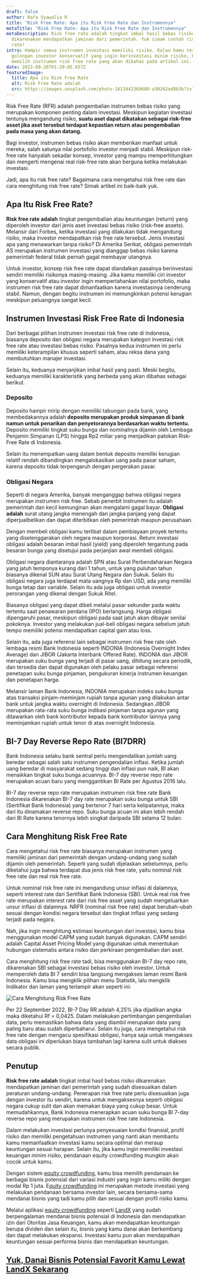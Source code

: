 ```yaml
---
draft: false
author: Rafa Syawalia R
title: "Risk Free Rate: Apa itu Risk Free Rate dan Instrumennya"
metaTitle: "Risk Free Rate: Apa itu Risk Free Rate dan Instrumennya"
metaDescription: Risk free rate adalah tingkat imbal hasil bebas risiko
  dikarenakan mendapatkan jaminan dari pemerintah. Yuk simak contoh risk free
  rate!
intro: Hampir semua instrumen investasi memiliki risiko. Kalau kamu termasuk
  golongan investor konservatif yang ingin berinvestasi minim risiko, kamu perlu
  memilih instrumen risk free rate yang akan dibahas pada artikel ini.
date: 2022-09-26T01:29:05.657Z
featuredImage:
  title: Apa itu Risk Free Rate
  alt: Risk Free Rate adalah
  src: https://images.unsplash.com/photo-1613442368680-a30262ad8b3b?ixlib=rb-1.2.1&ixid=MnwxMjA3fDB8MHxwaG90by1wYWdlfHx8fGVufDB8fHx8&auto=format&fit=crop&w=1470&q=80
---
```

Risk Free Rate (RFR) adalah pengembalian instrumen bebas risiko yang merupakan komponen penting dalam investasi. Meskipun kegiatan investasi tentunya mengandung risiko, **suatu aset dapat dikatakan sebagai risk-free asset jika aset tersebut terdapat kepastian return atau pengembalian pada masa yang akan datang.** 

Bagi investor, instrumen bebas risiko akan memberikan manfaat untuk mereka, salah satunya nilai portofolio investor menjadi stabil. Meskipun risk-free rate hanyalah sekadar konsep, investor yang mampu memperhitungkan dan mengerti mengenai real risk-free rate akan berguna ketika melakukan investasi.

Jadi, apa itu risk free rate? Bagaimana cara mengetahui risk free rate dan cara menghitung risk free rate? Simak artikel ini baik-baik yuk.

## Apa Itu Risk Free Rate?

**Risk free rate adalah** tingkat pengembalian atau keuntungan (return) yang diperoleh investor dari jenis aset investasi bebas risiko (risk-free assets). Melansir dari Forbes, ketika investasi yang dilakukan tidak mengandung risiko, maka investor mendapatkan risk free rate tersebut. Jenis investasi apa yang menawarkan tanpa risiko? Di Amerika Serikat, obligasi pemerintah AS merupakan instrumen investasi yang dianggap bebas risiko karena pemerintah federal tidak pernah gagal membayar utangnya.

Untuk investor, konsep risk free rate dapat diandalkan pasalnya berinvestasi sendiri memiliki risikonya masing-masing. Jika kamu memiliki ciri investor yang konservatif atau investor ingin mempertahankan nilai portofolio, maka instrumen risk free rate dapat dimanfaatkan karena investasinya cenderung stabil. Namun, dengan begitu instrumen ini memungkinkan potensi kerugian meskipun peluangnya sangat kecil.

## Instrumen Investasi Risk Free Rate di Indonesia

Dari berbagai pilihan instrumen investasi risk free rate di Indonesia, biasanya deposito dan obligasi negara merupakan kategori investasi risk free rate atau investasi bebas risiko. Pasalnya kedua instrumen ini perlu memiliki keterampilan khusus seperti saham, atau reksa dana yang membutuhkan manajer investasi. 

Selain itu, keduanya menjanjikan imbal hasil yang pasti. Meski begitu, keduanya memiliki karakteristik yang berbeda yang akan dibahas sebagai berikut.

### Deposito

Deposito hampir mirip dengan memiliki tabungan pada bank, yang membedakannya adalah **deposito merupakan produk simpanan di bank namun untuk penarikan dan penyetorannya berdasarkan waktu tertentu.** Deposito memiliki tingkat suku bunga dan nominalnya dijamin oleh Lembaga Penjamin Simpanan (LPS) hingga Rp2 miliar yang menjadikan patokan Risk-Free Rate di Indonesia. 

Selain itu menempatkan uang dalam bentuk deposito memiliki kerugian relatif rendah dibandingkan mengalokasikan uang pada pasar saham, karena deposito tidak terpengaruh dengan pergerakan pasar.

### Obligasi Negara

Seperti di negara Amerika, banyak menganggap bahwa obligasi negara merupakan instrumen risk free. Sebab penerbit instrumen itu adalah pemerintah dan kecil kemunginan akan mengalami gagal bayar. **Obligasi adalah** surat utang jangka menengah dan jangka panjang yang dapat diperjualbelikan dan dapat diterbitkan oleh pemerintah maupun perusahaan.

Dengan membeli obligasi kamu terlibat dalam pembiayaan proyek tertentu yang diselenggarakan oleh negara maupun korporasi. Return investasi obligasi adalah besaran imbal hasil (yield) yang diperoleh tergantung pada besaran bunga yang disetujui pada perjanjian awal membeli obligasi.

Obligasi negara diantaranya adalah SPN atau Surat Perbendaharaan Negara yang jatuh temponya kurang dari 1 tahun, untuk yang puluhan tahun biasanya dikenal SUN atau Surat Utang Negara dan Sukuk. Selain itu obligasi negara juga terdapat mata uangnya Rp dan USD, ada yang memiliki bunga tetap dan variable. Selain itu ada juga obligasi untuk investor perorangan yang dikenal dengan Sukuk Ritel.

Biasanya obligasi yang dapat dibeli melalui pasar sekunder pada waktu tertentu saat penawaran perdana (IPO) berlangsung. Harga obligasi dipengaruhi pasar, meskipun obligasi pada saat jatuh akan dibayar senilai pokoknya. Investor yang melakukan jual-beli obligasi negara sebelum jatuh tempo memiliki potensi mendapatkan capital gain atau loss. 

Selain itu, ada juga referensi lain sebagai instrumen risk free rate oleh lembaga resmi Bank Indonesia seperti INDONIA (Indonesia Overnight Index Average) dan JIBOR (Jakarta Interbank Offered Rate). INDONIA dan JIBOR merupakan suku bunga yang terjadi di pasar uang, dihitung secara periodik, dan tersedia dan dapat digunakan oleh pelaku pasar sebagai referensi penetapan suku bunga pinjaman, pengukuran kinerja instrumen keuangan dan penetapan harga.

Melansir laman Bank Indonesia, INDONIA merupakan indeks suku bunga atas transaksi pinjam-meminjam rupiah tanpa agunan yang dilakukan antar bank untuk jangka waktu overnight di Indonesia. Sedangkan JIBOR merupakan rata-rata suku bunga indikasi pinjaman tanpa agunan yang ditawarkan oleh bank kontributor kepada bank kontributor lainnya yang meminjamkan rupiah untuk tenor di atas overnight Indonesia.

## BI-7 Day Reverse Repo Rate (BI7DRR)

Bank Indonesia selaku bank sentral perlu mengendalikan jumlah uang beredar sebagai salah satu instrumen pengendalian inflasi. Ketika jumlah uang beredar di masyarakat sedang tinggi dan inflasi pun naik, BI akan menaikkan tingkat suku bunga acuannya. BI-7 day reverse repo rate merupakan acuan baru yang menggantikan BI Rate per Agustus 2016 lalu. 

BI-7 day reverse repo rate merupakan instrumen risk free rate Bank Indonesia dikarenakan BI-7 day rate merupakan suku bunga untuk SBI (Sertifikat Bank Indonesia) yang bertenor 7 hari serta kelipatannya, maka dari itu dinamakan reverse repo. Suku bunga acuan ini akan lebih rendah dari BI Rate karena tenornya lebih singkat daripada SBI selama 12 bulan. 

## Cara Menghitung Risk Free Rate

Cara mengetahui risk free rate biasanya merupakan instrumen yang memiliki jaminan dari pemerintah dengan undang-undang yang sudah dijamin oleh pemerintah. Seperti yang sudah dijelaskan sebelumnya, perlu diketahui juga bahwa terdapat dua jenis risk free rate, yaitu nominal risk free rate dan real risk free rate. 

Untuk nominal risk free rate ini mengandung unsur inflasi di dalamnya, seperti interest rate dari Sertifikat Bank Indonesia (SBI). Untuk real risk free rate merupakan interest rate dari risk free asset yang sudah mengeluarkan unsur inflasi di dalamnya. NRFR (nominal risk free rate) dapat berubah-ubah sesuai dengan kondisi negara tersebut dan tingkat inflasi yang sedang terjadi pada negara. 

Nah, jika ingin menghitung estimasi keuntungan dari investasi, kamu bisa menggunakan model CAPM yang sudah banyak digunakan. CAPM sendiri adalah Capital Asset Pricing Model yang digunakan untuk menentukan hubungan sistematis antara risiko dan perkiraan pengembalian dari aset. 

Cara menghitung risk free rate tadi, bisa menggunakan BI-7 day repo rate, dikarenakan SBI sebagai investasi bebas risiko oleh investor. Untuk memperoleh data BI 7 sendiri bisa langsung mengakses laman resmi Bank Indonesia. Kamu bisa mengklik pilihan menu Statistik, lalu mengklik Indikator dan laman yang terlampir akan seperti ini:

![Cara Menghitung Risk Free Rate](https://lh3.googleusercontent.com/PeW90OZovE2geb-87xl2WgBn4gWCL1Pf5l4vRjRJBZxyY5Udisl597ege0rsPSHUmeaW00cM9Zj7CPEDUixmv1a8H6yL9NVGQ6LmsFfQZ8eIz3vhvU4wBrPrSBYOCXDNDtCUDWkFFrbWbuONMkoFmXVD12JdhcLFSLz7MZegVs_ns67cN_AS7K4PDg "Cara Menghitung Risk Free Rate")

Per 22 September 2022, BI-7 Day RR adalah 4,25% jika dijadikan angka maka diketahui Rf = 0,0425. Dalam melakukan pertimbangan pengembalian data, perlu memastikan bahwa data yang diambil merupakan data yang paling baru atau sudah diperbaharui. Selain itu juga, cara mengetahui risk free rate dengan mengacu spesifikasi obligasi, hanya saja untuk mengakses data obligasi ini diperlukan biaya tambahan lagi karena sulit untuk diakses secara publik. 

## Penutup

**Risk free rate adalah** tingkat imbal hasil bebas risiko dikarenakan mendapatkan jaminan dari pemerintah yang sudah disesuaikan dalam peraturan undang-undang. Penerapan risk free rate perlu disesuaikan juga dengan investor itu sendiri, karena untuk mengaksesnya seperti obligasi negara cukup sulit dan akan memakan biaya yang cukup besar. Untuk memudahkannya, Bank Indonesia menerapkan acuan suku bunga BI 7-day reverse repo yang merupakan instrumen risk free rate Indonesia.

Dalam melakukan investasi perlunya penyesuaian kondisi finansial, profil risiko dan memiliki pengetahuan instrumen yang nanti akan membantu kamu memanfaatkan investasi kamu secara optimal dan meraup keuntungan sesuai harapan. Selain itu, jika kamu ingin memiliki investasi keuangan minim risiko, pendanaan equity crowdfunding mungkin akan cocok untuk kamu.

Dengan sistem [equity crowdfunding](https://landx.id/), kamu bisa memilih pendanaan ke berbagai bisnis potensial dari variasi industri yang ingin kamu miliki dengan modal Rp 1 juta. E[quity crowdfunding](https://landx.id/) ini merupakan metode investasi yang melakukan pendanaan bersama investor lain, secara bersama-sama mendanai bisnis yang tadi kamu pilih dan sesuai dengan profil risiko kamu.

Melalui aplikasi [equity crowdfunding](https://landx.id/) seperti [LandX](https://landx.id/) yang sudah berpengalaman mendanai bisnis potensial di Indonesia dan mendapatkan izin dari Otoritas Jasa Keuangan, kamu akan mendapatkan keuntungan berupa dividen dan selain itu, bisnis yang kamu danai akan berkembang dan dapat melakukan ekspansi. Investasi kamu pun akan mendapatkan keuntungan sesuai performa bisnis dan mendapatkan keuntungan.

## [Yuk, Danai Bisnis Potensial Favorit Kamu Lewat LandX Sekarang](https://app.landx.id/?utm_source=Organic+Page&utm_medium=Content+Blog&utm_campaign=BlogLandX&utm_id=Blog)